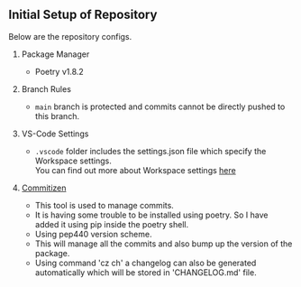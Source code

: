 ## Initial Setup of Repository


Below are the repository configs.

1. Package Manager
    * Poetry v1.8.2

2. Branch Rules
    * `main` branch is protected and commits cannot be directly pushed to this branch.

3. VS-Code Settings
    * `.vscode` folder includes the settings.json file which specify the Workspace settings.  
    You can find out more about Workspace settings [here](https://code.visualstudio.com/docs/getstarted/settings#_workspace-settings)

4. [Commitizen](https://commitizen-tools.github.io/commitizen/)
    * This tool is used to manage commits.
    * It is having some trouble to be installed using poetry. So I have added it using pip inside the poetry shell.
    * Using pep440 version scheme.
    * This will manage all the commits and also bump up the version of the package.
    * Using command 'cz ch' a changelog can also be generated automatically which will be stored in 'CHANGELOG.md' file.
